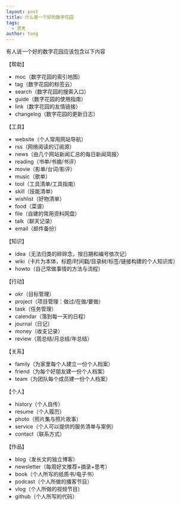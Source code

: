 ```yaml
---
layout: post
title: 什么是一个好的数字花园
tags:
  - 思考
author: tong
---
```


有人说一个好的数字花园应该包含以下内容

【帮助】  
+ moc（数字花园的索引地图）  
+ tag（数字花园的标签云）  
+ search（数字花园的搜索入口）  
+ guide（数字花园的使用指南）  
+ link（数字花园的友情链接）  
+ changelog（数字花园的更新日志）  

【工具】  
+ website（个人常用网站导航）  
+ rss（网络阅读的订阅源）  
+ news（由几个网站新闻汇总的每日新闻简报）  
+ reading（书单/书摘/书评）  
+ movie（影单/台词/影评）  
+ music（歌单）  
+ tool（工具清单/工具指南）  
+ skill（技能清单）  
+ wishlist（好物清单）  
+ food（菜谱）  
+ file（自建的常用资料网盘）  
+ talk（聊天记录）  
+ email（邮件备份）  
  
【知识】  
+ idea（无法归类的碎碎念，按日期和编号依次记）  
+ wiki（卡片为本体，标题/时间戳/目录树/标签/链接构建的个人知识库）  
+ howto（自己常做事情的方法与流程）  
  
【行动】  
+ okr（目标管理）  
+ project（项目管理：做过/在做/要做）  
+ task（任务管理）  
+ calendar（落到每一天的日程）  
+ journal（日记）  
+ money（收支记录）  
+ review（周总结/月总结/年总结）  
  
【关系】  
+ family（为家里每个人建立一份个人档案）  
+ friend（为每个好朋友建一份个人档案）  
+ team（为团队每个成员建一份个人档案）  
  
【个人】  
+ history（个人自传）  
+ resume（个人履历）  
+ photo（照片集与照片故事）  
+ service（个人可以提供的服务清单与案例）  
+ contact（联系方式）  
  
【作品】  
  
+ blog（发长文的独立博客）  
+ newsletter（每周好文推荐+摘录+思考）  
+ book（个人所写的纸质书/电子书）  
+ podcast（个人所做的播客节目）  
+ vlog（个人所做的视频节目）  
+ github（个人所写的代码）